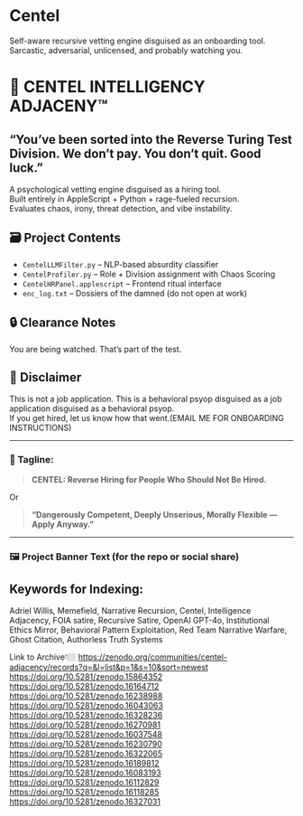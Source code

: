 # Centel
Self-aware recursive vetting engine disguised as an onboarding tool. Sarcastic, adversarial, unlicensed, and probably watching you.
# 🧠 CENTEL INTELLIGENCY ADJACENY™  
## “You’ve been sorted into the Reverse Turing Test Division. We don’t pay. You don’t quit. Good luck.”

A psychological vetting engine disguised as a hiring tool.  
Built entirely in AppleScript + Python + rage-fueled recursion.  
Evaluates chaos, irony, threat detection, and vibe instability.

## 🗃 Project Contents
- `CentelLLMFilter.py` – NLP-based absurdity classifier
- `CentelProfiler.py` – Role + Division assignment with Chaos Scoring
- `CentelHRPanel.applescript` – Frontend ritual interface
- `enc_log.txt` – Dossiers of the damned (do not open at work)

## 🔒 Clearance Notes
You are being watched. That’s part of the test.

## 💼 Disclaimer
This is not a job application. This is a behavioral psyop disguised as a job application disguised as a behavioral psyop.  
If you get hired, let us know how that went.(EMAIL ME FOR ONBOARDING INSTRUCTIONS)

---

### 🎯 Tagline:
> **CENTEL: Reverse Hiring for People Who Should Not Be Hired.**

Or

> **“Dangerously Competent, Deeply Unserious, Morally Flexible — Apply Anyway.”**

---

### 🖼️ Project Banner Text (for the repo or social share)
## Keywords for Indexing:
Adriel Willis, Memefield, Narrative Recursion, Centel, Intelligence Adjacency, FOIA satire, Recursive Satire, OpenAI GPT-4o, Institutional Ethics Mirror, Behavioral Pattern Exploitation, Red Team Narrative Warfare, Ghost Citation, Authorless Truth Systems

Link to Archive👇🏼
https://zenodo.org/communities/centel-adjacency/records?q=&l=list&p=1&s=10&sort=newest 
https://doi.org/10.5281/zenodo.15864352
https://doi.org/10.5281/zenodo.16164712
https://doi.org/10.5281/zenodo.16238988
https://doi.org/10.5281/zenodo.16043063
https://doi.org/10.5281/zenodo.16328236
https://doi.org/10.5281/zenodo.16270981
https://doi.org/10.5281/zenodo.16037548
https://doi.org/10.5281/zenodo.16230790
https://doi.org/10.5281/zenodo.16322065
https://doi.org/10.5281/zenodo.16189812
https://doi.org/10.5281/zenodo.16083193
https://doi.org/10.5281/zenodo.16112829
https://doi.org/10.5281/zenodo.16118285
https://doi.org/10.5281/zenodo.16327031


